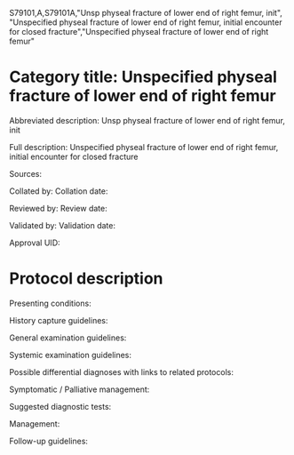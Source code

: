 S79101,A,S79101A,"Unsp physeal fracture of lower end of right femur, init", "Unspecified physeal fracture of lower end of right femur, initial encounter for closed fracture","Unspecified physeal fracture of lower end of right femur"
# Category title: Unspecified physeal fracture of lower end of right femur

Abbreviated description: Unsp physeal fracture of lower end of right femur, init

Full description: Unspecified physeal fracture of lower end of right femur, initial encounter for closed fracture

Sources:

Collated by:
Collation date:

Reviewed by:
Review date:

Validated by:
Validation date:

Approval UID:

# Protocol description

Presenting conditions:

History capture guidelines:

General examination guidelines:

Systemic examination guidelines:

Possible differential diagnoses with links to related protocols:

Symptomatic / Palliative management:

Suggested diagnostic tests:

Management:

Follow-up guidelines:
